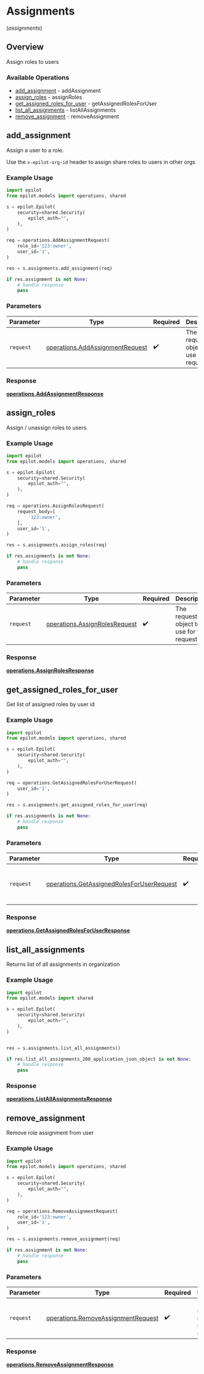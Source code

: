 # Assignments
(*assignments*)

## Overview

Assign roles to users

### Available Operations

* [add_assignment](#add_assignment) - addAssignment
* [assign_roles](#assign_roles) - assignRoles
* [get_assigned_roles_for_user](#get_assigned_roles_for_user) - getAssignedRolesForUser
* [list_all_assignments](#list_all_assignments) - listAllAssignments
* [remove_assignment](#remove_assignment) - removeAssignment

## add_assignment

Assign a user to a role.

Use the `x-epilot-org-id` header to assign share roles to users in other orgs


### Example Usage

```python
import epilot
from epilot.models import operations, shared

s = epilot.Epilot(
    security=shared.Security(
        epilot_auth="",
    ),
)

req = operations.AddAssignmentRequest(
    role_id='123:owner',
    user_id='1',
)

res = s.assignments.add_assignment(req)

if res.assignment is not None:
    # handle response
    pass
```

### Parameters

| Parameter                                                                          | Type                                                                               | Required                                                                           | Description                                                                        |
| ---------------------------------------------------------------------------------- | ---------------------------------------------------------------------------------- | ---------------------------------------------------------------------------------- | ---------------------------------------------------------------------------------- |
| `request`                                                                          | [operations.AddAssignmentRequest](../../models/operations/addassignmentrequest.md) | :heavy_check_mark:                                                                 | The request object to use for the request.                                         |


### Response

**[operations.AddAssignmentResponse](../../models/operations/addassignmentresponse.md)**


## assign_roles

Assign / unassign roles to users.

### Example Usage

```python
import epilot
from epilot.models import operations, shared

s = epilot.Epilot(
    security=shared.Security(
        epilot_auth="",
    ),
)

req = operations.AssignRolesRequest(
    request_body=[
        '123:owner',
    ],
    user_id='1',
)

res = s.assignments.assign_roles(req)

if res.assignments is not None:
    # handle response
    pass
```

### Parameters

| Parameter                                                                      | Type                                                                           | Required                                                                       | Description                                                                    |
| ------------------------------------------------------------------------------ | ------------------------------------------------------------------------------ | ------------------------------------------------------------------------------ | ------------------------------------------------------------------------------ |
| `request`                                                                      | [operations.AssignRolesRequest](../../models/operations/assignrolesrequest.md) | :heavy_check_mark:                                                             | The request object to use for the request.                                     |


### Response

**[operations.AssignRolesResponse](../../models/operations/assignrolesresponse.md)**


## get_assigned_roles_for_user

Get list of assigned roles by user id

### Example Usage

```python
import epilot
from epilot.models import operations, shared

s = epilot.Epilot(
    security=shared.Security(
        epilot_auth="",
    ),
)

req = operations.GetAssignedRolesForUserRequest(
    user_id='1',
)

res = s.assignments.get_assigned_roles_for_user(req)

if res.assignments is not None:
    # handle response
    pass
```

### Parameters

| Parameter                                                                                              | Type                                                                                                   | Required                                                                                               | Description                                                                                            |
| ------------------------------------------------------------------------------------------------------ | ------------------------------------------------------------------------------------------------------ | ------------------------------------------------------------------------------------------------------ | ------------------------------------------------------------------------------------------------------ |
| `request`                                                                                              | [operations.GetAssignedRolesForUserRequest](../../models/operations/getassignedrolesforuserrequest.md) | :heavy_check_mark:                                                                                     | The request object to use for the request.                                                             |


### Response

**[operations.GetAssignedRolesForUserResponse](../../models/operations/getassignedrolesforuserresponse.md)**


## list_all_assignments

Returns list of all assignments in organization

### Example Usage

```python
import epilot
from epilot.models import shared

s = epilot.Epilot(
    security=shared.Security(
        epilot_auth="",
    ),
)


res = s.assignments.list_all_assignments()

if res.list_all_assignments_200_application_json_object is not None:
    # handle response
    pass
```


### Response

**[operations.ListAllAssignmentsResponse](../../models/operations/listallassignmentsresponse.md)**


## remove_assignment

Remove role assignment from user

### Example Usage

```python
import epilot
from epilot.models import operations, shared

s = epilot.Epilot(
    security=shared.Security(
        epilot_auth="",
    ),
)

req = operations.RemoveAssignmentRequest(
    role_id='123:owner',
    user_id='1',
)

res = s.assignments.remove_assignment(req)

if res.assignment is not None:
    # handle response
    pass
```

### Parameters

| Parameter                                                                                | Type                                                                                     | Required                                                                                 | Description                                                                              |
| ---------------------------------------------------------------------------------------- | ---------------------------------------------------------------------------------------- | ---------------------------------------------------------------------------------------- | ---------------------------------------------------------------------------------------- |
| `request`                                                                                | [operations.RemoveAssignmentRequest](../../models/operations/removeassignmentrequest.md) | :heavy_check_mark:                                                                       | The request object to use for the request.                                               |


### Response

**[operations.RemoveAssignmentResponse](../../models/operations/removeassignmentresponse.md)**

